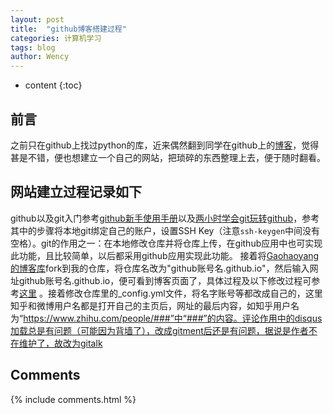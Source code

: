 ```yaml
---
layout: post
title:  "github博客搭建过程"
categories: 计算机学习
tags: blog
author: Wency
---
```


* content
{:toc}
## 前言
之前只在github上找过python的库，近来偶然翻到同学在github上的[博客](https://renqlsysu.github.io/)，觉得甚是不错，便也想建立一个自己的网站，把琐碎的东西整理上去，便于随时翻看。
## 网站建立过程记录如下
github以及git入门参考[github新手使用手册](https://www.jianshu.com/p/bf95d885978e)以及[两小时学会git玩转github](https://blog.csdn.net/tichimi3375/article/details/79844514)，参考其中的步骤将本地git绑定自己的账户，设置SSH Key（注意```ssh-keygen```中间没有空格）。git的作用之一：在本地修改仓库并将仓库上传，在github应用中也可实现此功能，且比较简单，以后都采用github应用实现此功能。
接着将[Gaohaoyang的博客库](https://github.com/Gaohaoyang/gaohaoyang.github.io)fork到我的仓库，将仓库名改为"github账号名.github.io"，然后输入网址github账号名.github.io，便可看到博客页面了，具体过程及以下修改过程可参考[这里](https://github.com/qiubaiying/qiubaiying.github.io/wiki/%E5%8D%9A%E5%AE%A2%E6%90%AD%E5%BB%BA%E8%AF%A6%E7%BB%86%E6%95%99%E7%A8%8B) 。接着修改仓库里的_config.yml文件，将名字账号等都改成自己的，这里知乎和微博用户名都是打开自己的主页后，网址的最后内容，如知乎用户名为“https://www.zhihu.com/people/###”中“###”的内容。评论作用中的disqus加载总是有问题（可能因为背墙了），改成gitment后还是有问题，据说是作者不在维护了，故改为gitalk


## Comments

{% include comments.html %}



